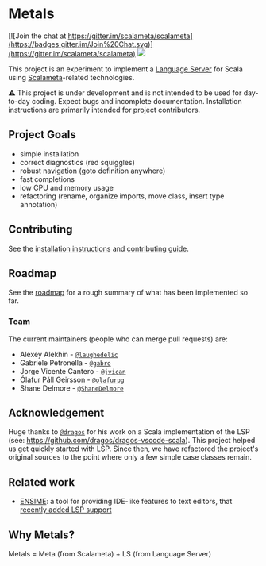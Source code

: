 # Metals

[![Join the chat at https://gitter.im/scalameta/scalameta](https://badges.gitter.im/Join%20Chat.svg)](https://gitter.im/scalameta/scalameta)
[![](https://travis-ci.org/scalameta/metals.svg?branch=master)](https://travis-ci.org/scalameta/metals)

This project is an experiment to implement a
[Language Server](https://github.com/Microsoft/language-server-protocol) for
Scala using [Scalameta](http://scalameta.org/)-related technologies.

:warning: This project is under development and is not intended to be used for
day-to-day coding. Expect bugs and incomplete documentation. Installation
instructions are primarily intended for project contributors.

## Project Goals

* simple installation
* correct diagnostics (red squiggles)
* robust navigation (goto definition anywhere)
* fast completions
* low CPU and memory usage
* refactoring (rename, organize imports, move class, insert type annotation)

## Contributing

See the [installation instructions](BETA.md) and
[contributing guide](CONTRIBUTING.md).

## Roadmap

See the [roadmap](roadmap.md) for a rough summary of what has been implemented
so far.

### Team

The current maintainers (people who can merge pull requests) are:

* Alexey Alekhin - [`@laughedelic`](https://github.com/laughedelic)
* Gabriele Petronella - [`@gabro`](https://github.com/gabro)
* Jorge Vicente Cantero - [`@jvican`](https://github.com/jvican)
* Ólafur Páll Geirsson - [`@olafurpg`](https://github.com/olafurpg)
* Shane Delmore - [`@ShaneDelmore`](https://github.com/ShaneDelmore)

## Acknowledgement

Huge thanks to [`@dragos`](https://github.com/dragos) for his work on a Scala
implementation of the LSP (see: https://github.com/dragos/dragos-vscode-scala).
This project helped us get quickly started with LSP. Since then, we have
refactored the project's original sources to the point where only a few simple
case classes remain.

## Related work

* [ENSIME](http://ensime.org): a tool for providing IDE-like features to text
  editors, that
  [recently added LSP support](https://github.com/ensime/ensime-server/pull/1888)

## Why Metals?

Metals = Meta (from Scalameta) + LS (from Language Server)
